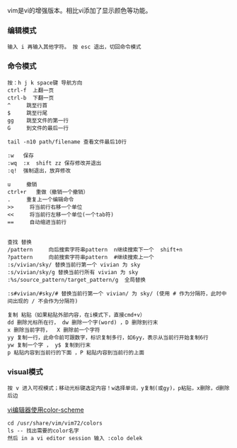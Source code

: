 

vim是vi的增强版本。相比vi添加了显示颜色等功能。

### 编辑模式
    
    输入 i 再输入其他字符。 按 esc 退出，切回命令模式
    
### 命令模式

    按：h j k space键 导航方向
    ctrl-f  上翻一页
    ctrl-b  下翻一页    
    ^     跳至行首
    $     跳至行尾
    gg    跳至文件的第一行 
    G     到文件的最后一行

    tail -n10 path/filename 查看文件最后10行

    :w   保存
    :wq  :x  shift zz 保存修改并退出
    :q!  强制退出，放弃修改

    u     撤销  
    ctrl+r   重做（撤销一个撤销）
    .     重复上一个编辑命令
    >>     将当前行右移一个单位
    <<     将当前行左移一个单位(一个tab符)
    ==     自动缩进当前行    


    查找 替换
    /pattern     向后搜索字符串pattern  n继续搜索下一个  shift+n
    ?pattern     向前搜索字符串pattern  #继续搜索上一个
    :s/vivian/sky/ 替换当前行第一个 vivian 为 sky
    :s/vivian/sky/g 替换当前行所有 vivian 为 sky
    :%s/source_pattern/target_pattern/g  全局替换

    :s#vivian/#sky/# 替换当前行第一个 vivian/ 为 sky/ (使用 # 作为分隔符，此时中间出现的 / 不会作为分隔符) 

    复制 粘贴（如果粘贴外部内容，在i模式下，直接cmd+v）
    dd 删除光标所在行， dw 删除一个字(word) ，D 删除到行末
    x 删除当前字符，  X 删除前一个字符
    yy 复制一行，此命令前可跟数字，标识复制多行，如6yy，表示从当前行开始复制6行
    yw 复制一个字 ， y$ 复制到行末
    p 粘贴内容到当前行的下面 ，P 粘贴内容到当前行的上面

### visual模式

    按 v 进入可视模式；移动光标键选定内容！w选择单词，y复制(或gy)，p粘贴，x删除，d删除后边


[vi编辑器使用color-scheme](http://alvinalexander.com/linux/vi-vim-editor-color-scheme-colorscheme)

    cd /usr/share/vim/vim72/colors
    ls -- 找出需要的color名字
    然后 in a vi editor session 输入 :colo delek

    
